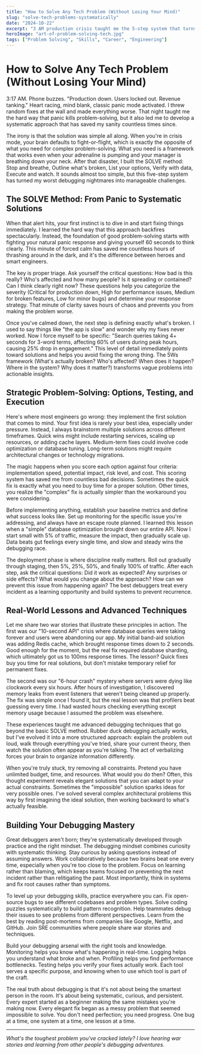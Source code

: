 ```yaml
---
title: "How to Solve Any Tech Problem (Without Losing Your Mind)"
slug: "solve-tech-problems-systematically"
date: "2024-10-22"
excerpt: "3 AM production crisis taught me the 5-step system that turns chaos into solutions. Here's how to debug like a pro."
heroImage: "art-of-problem-solving-tech.jpg"
tags: ["Problem Solving", "Skills", "Career", "Engineering"]
---
```


# How to Solve Any Tech Problem (Without Losing Your Mind)

3:17 AM. Phone buzzes. "Production down. Users locked out. Revenue tanking." Heart racing, mind blank, classic panic mode activated. I threw random fixes at the wall and made everything worse. That night taught me the hard way that panic kills problem-solving, but it also led me to develop a systematic approach that has saved my sanity countless times since.

The irony is that the solution was simple all along. When you're in crisis mode, your brain defaults to fight-or-flight, which is exactly the opposite of what you need for complex problem-solving. What you need is a framework that works even when your adrenaline is pumping and your manager is breathing down your neck. After that disaster, I built the SOLVE method: Stop and breathe, Outline what's broken, List your options, Verify with data, Execute and watch. It sounds almost too simple, but this five-step system has turned my worst debugging nightmares into manageable challenges.

## The SOLVE Method: From Panic to Systematic Solutions

When that alert hits, your first instinct is to dive in and start fixing things immediately. I learned the hard way that this approach backfires spectacularly. Instead, the foundation of good problem-solving starts with fighting your natural panic response and giving yourself 60 seconds to think clearly. This minute of forced calm has saved me countless hours of thrashing around in the dark, and it's the difference between heroes and smart engineers.

The key is proper triage. Ask yourself the critical questions: How bad is this really? Who's affected and how many people? Is it spreading or contained? Can I think clearly right now? These questions help you categorize the severity (Critical for production down, High for performance issues, Medium for broken features, Low for minor bugs) and determine your response strategy. That minute of clarity saves hours of chaos and prevents you from making the problem worse.

Once you've calmed down, the next step is defining exactly what's broken. I used to say things like "the app is slow" and wonder why my fixes never worked. Now I force myself to be specific: "Search queries taking 4+ seconds for 3-word terms, affecting 60% of users during peak hours, causing 25% drop in engagement." This level of detail immediately points toward solutions and helps you avoid fixing the wrong thing. The 5Ws framework (What's actually broken? Who's affected? When does it happen? Where in the system? Why does it matter?) transforms vague problems into actionable insights.

## Strategic Problem-Solving: Options, Testing, and Execution

Here's where most engineers go wrong: they implement the first solution that comes to mind. Your first idea is rarely your best idea, especially under pressure. Instead, I always brainstorm multiple solutions across different timeframes. Quick wins might include restarting services, scaling up resources, or adding cache layers. Medium-term fixes could involve code optimization or database tuning. Long-term solutions might require architectural changes or technology migrations.

The magic happens when you score each option against four criteria: implementation speed, potential impact, risk level, and cost. This scoring system has saved me from countless bad decisions. Sometimes the quick fix is exactly what you need to buy time for a proper solution. Other times, you realize the "complex" fix is actually simpler than the workaround you were considering.

Before implementing anything, establish your baseline metrics and define what success looks like. Set up monitoring for the specific issue you're addressing, and always have an escape route planned. I learned this lesson when a "simple" database optimization brought down our entire API. Now I start small with 5% of traffic, measure the impact, then gradually scale up. Data beats gut feelings every single time, and slow and steady wins the debugging race.

The deployment phase is where discipline really matters. Roll out gradually through staging, then 5%, 25%, 50%, and finally 100% of traffic. After each step, ask the critical questions: Did it work as expected? Any surprises or side effects? What would you change about the approach? How can we prevent this issue from happening again? The best debuggers treat every incident as a learning opportunity and build systems to prevent recurrence.

## Real-World Lessons and Advanced Techniques

Let me share two war stories that illustrate these principles in action. The first was our "10-second API" crisis where database queries were taking forever and users were abandoning our app. My initial band-aid solution was adding Redis cache, which brought response times down to 2 seconds. Good enough for the moment, but the real fix required database sharding, which ultimately got us to 100ms response times. The lesson? Quick fixes buy you time for real solutions, but don't mistake temporary relief for permanent fixes.

The second was our "6-hour crash" mystery where servers were dying like clockwork every six hours. After hours of investigation, I discovered memory leaks from event listeners that weren't being cleaned up properly. The fix was simple once I found it, but the real lesson was that profilers beat guessing every time. I had wasted hours checking everything except memory usage because I assumed the problem was elsewhere.

These experiences taught me advanced debugging techniques that go beyond the basic SOLVE method. Rubber duck debugging actually works, but I've evolved it into a more structured approach: explain the problem out loud, walk through everything you've tried, share your current theory, then watch the solution often appear as you're talking. The act of verbalizing forces your brain to organize information differently.

When you're truly stuck, try removing all constraints. Pretend you have unlimited budget, time, and resources. What would you do then? Often, this thought experiment reveals elegant solutions that you can adapt to your actual constraints. Sometimes the "impossible" solution sparks ideas for very possible ones. I've solved several complex architectural problems this way by first imagining the ideal solution, then working backward to what's actually feasible.

## Building Your Debugging Mastery

Great debuggers aren't born; they're systematically developed through practice and the right mindset. The debugging mindset combines curiosity with systematic thinking. Stay curious by asking questions instead of assuming answers. Work collaboratively because two brains beat one every time, especially when you're too close to the problem. Focus on learning rather than blaming, which keeps teams focused on preventing the next incident rather than relitigating the past. Most importantly, think in systems and fix root causes rather than symptoms.

To level up your debugging skills, practice everywhere you can. Fix open-source bugs to see different codebases and problem types. Solve coding puzzles systematically to build pattern recognition. Help teammates debug their issues to see problems from different perspectives. Learn from the best by reading post-mortems from companies like Google, Netflix, and GitHub. Join SRE communities where people share war stories and techniques.

Build your debugging arsenal with the right tools and knowledge. Monitoring helps you know what's happening in real-time. Logging helps you understand what broke and when. Profiling helps you find performance bottlenecks. Testing helps you verify your fixes actually work. Each tool serves a specific purpose, and knowing when to use which tool is part of the craft.

The real truth about debugging is that it's not about being the smartest person in the room. It's about being systematic, curious, and persistent. Every expert started as a beginner making the same mistakes you're making now. Every elegant fix began as a messy problem that seemed impossible to solve. You don't need perfection; you need progress. One bug at a time, one system at a time, one lesson at a time.

---

*What's the toughest problem you've cracked lately? I love hearing war stories and learning from other people's debugging adventures.*